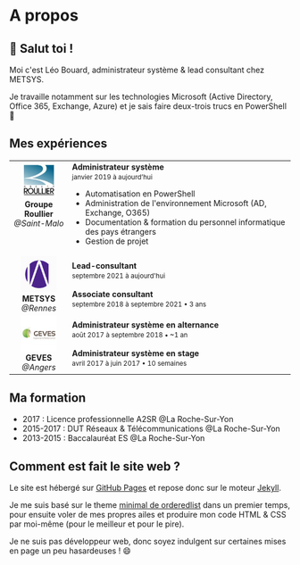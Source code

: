 # A propos

## 👋 Salut toi !

Moi c'est Léo Bouard, administrateur système & lead consultant chez METSYS.

Je travaille notamment sur les technologies Microsoft (Active Directory, Office 365, Exchange, Azure) et je sais faire deux-trois trucs en PowerShell 💪

## Mes expériences

<table><tbody>
    <tr>
        <td style="text-align: center; vertical-align: top;">
            <img src="/assets/images/groupe-roullier.jfif" alt="Groupe Roullier" width="64px"><br>
            <strong>Groupe Roullier</strong><br>
            <i>@Saint-Malo</i>
        </td>
        <td>
            <strong>Administrateur système</strong><br>
            <small>janvier 2019 à aujourd’hui</small>
            <ul>
                <li>Automatisation en PowerShell</li>
                <li>Administration de l'environnement Microsoft (AD, Exchange, O365)</li>
                <li>Documentation & formation du personnel informatique des pays étrangers</li>
                <li>Gestion de projet</li>
            </ul>
        </td>
    </tr>
    <tr>
        <td style="text-align: center; vertical-align: top;">
            <img src="/assets/images/metsys.jfif" alt="METSYS" width="64px"><br>
            <strong>METSYS</strong><br>
            <i>@Rennes</i>
        </td>
        <td>
            <strong>Lead-consultant</strong><br>
            <small>septembre 2021 à aujourd'hui</small><br>
            <br>
            <strong>Associate consultant</strong><br>
            <small>septembre 2018 à septembre 2021 • 3 ans</small>
        </td>
    </tr>
    <tr>
        <td style="text-align: center; vertical-align: top;">
            <img src="/assets/images/geves.jfif" alt="GEVES" width="64px"><br>
            <strong>GEVES</strong><br>
            <i>@Angers</i>
        </td>
        <td>
            <strong>Administrateur système en alternance</strong><br>
            <small>août 2017 à septembre 2018 • ~1 an</small><br>
            <br>
            <strong>Administrateur système en stage</strong><br>
            <small>avril 2017 à juin 2017 • 10 semaines</small>
        </td>
    </tr>
</tbody></table>

## Ma formation

- 2017 : Licence professionnelle A2SR @La Roche-Sur-Yon
- 2015-2017 : DUT Réseaux & Télécommunications @La Roche-Sur-Yon
- 2013-2015 : Baccalauréat ES @La Roche-Sur-Yon

## Comment est fait le site web ?

Le site est hébergé sur [GitHub Pages](https://pages.github.com/) et repose donc sur le moteur [Jekyll](https://jekyllrb.com/).

Je me suis basé sur le theme [minimal de orderedlist](https://github.com/orderedlist/minimal/) dans un premier temps, pour ensuite voler de mes propres ailes et produire mon code HTML & CSS par moi-même (pour le meilleur et pour le pire).

Je ne suis pas développeur web, donc soyez indulgent sur certaines mises en page un peu hasardeuses ! 😄